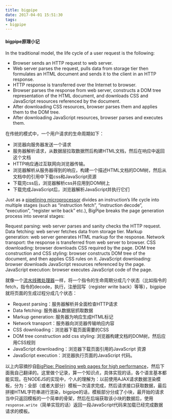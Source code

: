 ```yaml
---
title: bigpipe
date: 2017-04-01 15:51:30
tags:
- bigpipe
---
```


#### bigpipe原理小记

In the traditional model, the life cycle of a user request is the following:

- Browser sends an HTTP request to web server.
- Web server parses the request, pulls data from storage tier then formulates an HTML document and sends it to the client in an HTTP response. 
- HTTP response is transferred over the Internet to browser. 
- Browser parses the response from web server, constructs a DOM tree representation of the HTML document, and downloads CSS and JavaScript resources referenced by the document. 
- After downloading CSS resources, browser parses them and applies them to the DOM tree.
- After downloading JavaScript resources, browser parses and executes them.

在传统的模式中，一个用户请求的生命周期如下：

- 浏览器向服务器发送一个请求
- 服务器解析请求，从数据层拉取数据然后构建HTML文档，然后在响应中返回这个文档
- HTTP响应通过互联网向浏览器传输。
- 浏览器解析从服务器得到的响应，构建一个描述HTML文档的DOM树，然后从文档中的引用中下载css和JavaScript资源
- 下载完css后，浏览器解析css并应用到DOM树上
- 下载完成JavaScript后，浏览器解析JavaScript并执行它们

Just as a [pipelining microprocessor](https://en.wikipedia.org/wiki/Instruction_pipelining) divides an instruction’s life cycle into multiple stages (such as “instruction fetch”, “instruction decode”, “execution”, “register write back” etc.), BigPipe breaks the page generation process into several stages:

Request parsing: web server parses and sanity checks the HTTP request. 
Data fetching: web server fetches data from storage tier.
Markup generation: web server generates HTML markup for the response. 
Network transport: the response is transferred from web server to browser.
CSS downloading: browser downloads CSS required by the page.
DOM tree construction and CSS styling: browser constructs DOM tree of the document, and then applies CSS rules on it. 
JavaScript downloading: browser downloads JavaScript resources referenced by the page.
JavaScript execution: browser executes JavaScript code of the page.

就像一个[流水线微处理器](https://en.wikipedia.org/wiki/Instruction_pipelining)一样，将一个指令的生命周期分成几个状态（比如指令的fetch，指令的decode，执行，注册回写（register write back）等等），bigpipe就将页面的生成过程分成几个状态：

- Request parsing：服务器解析并全面检查HTTP请求
- Data fetching: 服务器从数据层抓取数据
- Markup generation: 服务器为响应生成HTML标记
- Network transport：服务器向浏览器传输响应内容
- CSS downloading：浏览器下载页面需要的CSS
- DOM tree construction add css styling: 浏览器构建文档的DOM树，然后应用CSS规则
- JavaScript downloading：浏览器下载页面引用的JavaScript 资源
- JavaScript execution：浏览器执行页面的JavaScript 代码。

以上内容摘抄自[BigPipe: Pipelining web pages for high performance](https://www.facebook.com/notes/facebook-engineering/bigpipe-pipelining-web-pages-for-high-performance/389414033919/)，然后下面我自己翻译的。这里做个记录，算一个知识点，具体实现的话，各个语言基本都能实现。在NODEJS的实现中，个人的理解为：以前使用AJAX请求数据渲染模板，分为：全部（或者大部分）模板一次请求完成，然后请求接口获取数据，最后拼接HTML字符串进行渲染，bigpipe的话，模板部分分成了小块，最开始的请求当中只返回模板的一个简单的骨架，然后在后端获取该小块的数据后，使用`response.write`（简单实现的话）返回一段JavaScript代码来加载已经完成数据请求的模板。